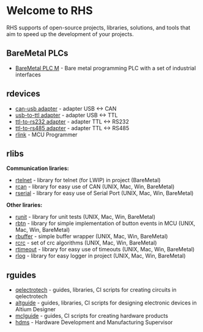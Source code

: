 # Welcome to RHS
RHS supports of open-source projects, libraries, solutions, and tools that aim to speed up the development of your projects.

## BareMetal PLCs
- [BareMetal PLC M](https://github.com/RoboticsHardwareSolutions/BareMetal-PLC-M) - Bare metal programming PLC with a set of industrial interfaces

## rdevices
- [can-usb adapter](https://github.com/RoboticsHardwareSolutions/rcan-usb-hardware) - adapter USB <-> CAN
- [usb-to-ttl adapter](https://github.com/RoboticsHardwareSolutions/rusb2ttl-hardware) - adapter USB <-> TTL
- [ttl-to-rs232 adapter](https://github.com/RoboticsHardwareSolutions/rttl2rs232-hardware) - adapter TTL <-> RS232
- [ttl-to-rs485 adapter](https://github.com/RoboticsHardwareSolutions/rttl2rs485-hardware) - adapter TTL <-> RS485
- [rlink](https://github.com/RoboticsHardwareSolutions/rlink) - MCU Programmer


## rlibs
__Communication liraries:__
- [rtelnet](https://github.com/RoboticsHardwareSolutions/rtelnet) - library for telnet (for LWIP) in project              (BareMetal)
- [rcan](https://github.com/RoboticsHardwareSolutions/rcan) - library for easy use of CAN                                 (UNIX, Mac, Win, BareMetal)
- [rserial](https://github.com/RoboticsHardwareSolutions/rserial) - library for easy use of Serial Port                   (UNIX, Mac, Win, BareMetal)

__Other liraries:__
- [runit](https://github.com/RoboticsHardwareSolutions/runit) - library for unit tests                                    (UNIX, Mac, Win, BareMetal)
- [rbtn](https://github.com/RoboticsHardwareSolutions/rbtn) - library for simple implementation of button events in MCU   (UNIX, Mac, Win, BareMetal)
- [rbuffer](https://github.com/RoboticsHardwareSolutions/rbuffer) - simple buffer wrapper                                 (UNIX, Mac, Win, BareMetal)
- [rcrc](https://github.com/RoboticsHardwareSolutions/rcrc/tree/main) - set of crc algorithms                             (UNIX, Mac, Win, BareMetal)
- [rtimeout](https://github.com/RoboticsHardwareSolutions/rtimeout) - library for easy use of timeouts                    (UNIX, Mac, Win, BareMetal)
- [rlog](https://github.com/RoboticsHardwareSolutions/rlog) - library for easy logger in project                          (UNIX, Mac, Win, BareMetal)



## rguides
- [qelectrotech](https://github.com/RoboticsHardwareSolutions/qguide) - guides, libraries, CI scripts for creating circuits in qelectrotech
- [altguide](https://github.com/RoboticsHardwareSolutions/altguide) - guides, libraries, CI scripts for designing electronic devices in Altium Designer
- [mclguide](https://github.com/RoboticsHardwareSolutions/mclguide) - guides, CI scripts for creating hardware products
- [hdms](https://github.com/RoboticsHardwareSolutions/hdms) - Hardware Development and Manufacturing Supervisor
